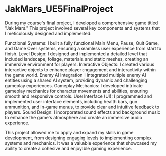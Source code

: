 # JakMars_UE5FinalProject
During my course's final project, I developed a comprehensive game titled "Jak Mars." This project involved several key components and systems that I meticulously designed and implemented:

Functional Systems: I built a fully functional Main Menu, Pause, Quit Game, and Game Over systems, ensuring a seamless user experience from start to finish.
Level Design: I designed and implemented a detailed level that included landscape, foliage, materials, and static meshes, creating an immersive environment for players.
Interactive Objects: I created various interactive objects to enhance player engagement and interactivity within the game world.
Enemy AI Integration: I integrated multiple enemy AI entities using a shared AI system, providing dynamic and challenging gameplay experiences.
Gameplay Mechanics: I developed intricate gameplay mechanics for character movements and abilities, ensuring smooth and responsive controls.
User Interface (UI): I programmed and implemented user interface elements, including health bars, gun ammunition, and in-game menus, to provide clear and intuitive feedback to players.
Sound Design: I incorporated sound effects and background music to enhance the game's atmosphere and create an immersive audio experience.

This project allowed me to apply and expand my skills in game development, from designing engaging levels to implementing complex systems and mechanics. It was a valuable experience that showcased my ability to create a cohesive and enjoyable gaming experience.

